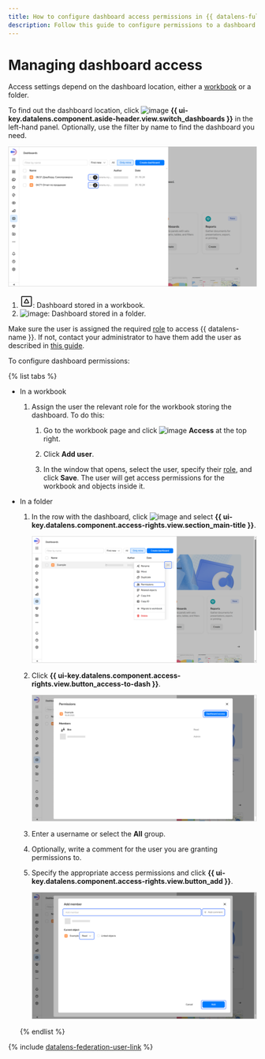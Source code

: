 ```yaml
---
title: How to configure dashboard access permissions in {{ datalens-full-name }}
description: Follow this guide to configure permissions to a dashboard.
---
```


# Managing dashboard access



Access settings depend on the dashboard location, either a [workbook](../../workbooks-collections/index.md#enable-workbooks) or a folder.

To find out the dashboard location, click ![image](../../../_assets/console-icons/layout-cells-large.svg) **{{ ui-key.datalens.component.aside-header.view.switch_dashboards }}** in the left-hand panel. Optionally, use the filter by name to find the dashboard you need.

![image](../../../_assets/datalens/dashboard-navigation.png)

1. ![image](../../../_assets/datalens/icons/square-house.svg): Dashboard stored in a workbook.
1. ![image](../../../_assets/console-icons/folder.svg): Dashboard stored in a folder.

Make sure the user is assigned the required [role](../../security/roles.md#service-roles) to access {{ datalens-name }}. If not, contact your administrator to have them add the user as described in [this guide](../../security/add-new-user.md).

To configure dashboard permissions:

{% list tabs %}

- In a workbook

  1. Assign the user the relevant role for the workbook storing the dashboard. To do this:

     1. Go to the workbook page and click ![image](../../../_assets/console-icons/lock-open.svg) **Access** at the top right.

     1. Click **Add user**.

     1. In the window that opens, select the user, specify their [role](../../security/roles.md#workbook-roles), and click **Save**. The user will get access permissions for the workbook and objects inside it.

- In a folder

  1. In the row with the dashboard, click ![image](../../../_assets/console-icons/ellipsis.svg) and select **{{ ui-key.datalens.component.access-rights.view.section_main-title }}**.

     ![screen02-1](../../../_assets/datalens/operations/dashboard/manage-access/screen02-1.png)

  1. Click **{{ ui-key.datalens.component.access-rights.view.button_access-to-dash }}**.

     ![screen03-1](../../../_assets/datalens/operations/dashboard/manage-access/screen03-1.png)

  1. Enter a username or select the **All** group.

  1. Optionally, write a comment for the user you are granting permissions to.

  1. Specify the appropriate access permissions and click **{{ ui-key.datalens.component.access-rights.view.button_add }}**.

     ![screen04-1](../../../_assets/datalens/operations/dashboard/manage-access/screen04-1.png)  

  {% endlist %}

{% include [datalens-federation-user-link](../../../_includes/datalens/datalens-federation-user-link.md) %}

